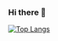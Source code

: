 ### Hi there 👋

[![Top Langs](https://github-readme-stats.vercel.app/api/top-langs/?username=diogomcasado&layout=compact)](https://github.com/anuraghazra/github-readme-stats)


<!--
**diogomcasado/diogomcasado** is a ✨ _special_ ✨ repository because its `README.md` (this file) appears on your GitHub profile.

Here are some ideas to get you started:

- 🔭 I’m currently working on ...
- 🌱 I’m currently learning ...
- 👯 I’m looking to collaborate on ...
- 🤔 I’m looking for help with ...
- 💬 Ask me about ...
- 📫 How to reach me: ...
- 😄 Pronouns: ...
- ⚡ Fun fact: ...
-->
